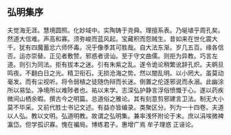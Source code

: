 ## 弘明集序

夫觉海无涯。慧境圆照。化妙域中。实陶铸于尧舜。理擅系表。乃埏埴乎周孔矣。然道大信难。声高和寡。须弥峻而蓝风起。宝藏积而怨贼生。昔如来在世化震大千。犹有四魔蓄忿六师怀毒。况乎像季其可胜哉。自大法东渐。岁几五百。缘各信否。运亦崇替。正见者敷赞。邪惑者谤讪。至于守文曲儒。则拒为异教。巧言左道。则引为同法。拒有拔本之迷。引有朱紫之乱。遂令诡论稍繁讹辞孔炽。夫鹖旦鸣夜。不翻白日之光。精卫衔石。无损沧海之势。然以闇乱明。以小罔大。虽莫动毫发。而有尘视听。将令弱植之徒随伪辩而长迷。倒置之伦逐邪说而永溺。此幽涂所以易坠。净境所以难陟者也。祐以末学。志深弘护静言浮俗愤慨于心。遂以药疾微间山栖余暇。撰古今之明篇。总道俗之雅论。其有刻意剪邪建言卫法。制无大小莫不毕采。又前代胜士书记文述。有益亦皆编录。类聚区分。列为一十四卷。夫道以人弘。教以文明。弘道明教。故谓之弘明集。兼率浅怀附论于末。庶以涓埃微裨瀛岱。但学孤识寡。愧在褊局。博练君子。惠增广焉 牟子理惑 正诬论。